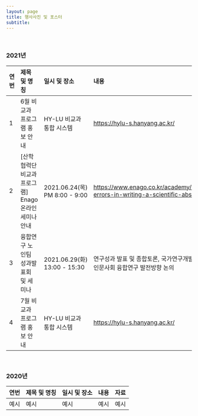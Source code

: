 ```yaml
---
layout: page
title: 행사사진 및 포스터
subtitle:
---
```


<br>

### 2021년

| 연번 | 제목 및 명칭 | 일시 및 장소 | 내용 | 자료 | 
| :------ | :--- | :--- | :--- | :--- | 
| 1 | 6월 비교과 프로그램 홍보 안내 | HY-LU 비교과 통합 시스템 | https://hylu-s.hanyang.ac.kr/ | ![6월 비교과 프로그램 홍보 안내](https://github.com/bk4-midesign/bk4-midesign.github.io/blob/master/_data/6%EC%9B%94%20%EB%B9%84%EA%B5%90%EA%B3%BC%20%ED%94%84%EB%A1%9C%EA%B7%B8%EB%9E%A8%20%ED%99%8D%EB%B3%B4%20%EC%95%88%EB%82%B4.png?raw=true)|
| 2 | [산학협력단 비교과프로그램] Enago온라인세미나 안내 | 2021.06.24(목) PM 8:00 - 9:00 | https://www.enago.co.kr/academy/common-errors-in-writing-a-scientific-abstract-2/ | ![산학협력단 비교과프로그램 Enago온라인세미나 안내](https://github.com/bk4-midesign/bk4-midesign.github.io/blob/master/_data/%5B%EC%82%B0%ED%95%99%ED%98%91%EB%A0%A5%EB%8B%A8%20%EB%B9%84%EA%B5%90%EA%B3%BC%ED%94%84%EB%A1%9C%EA%B7%B8%EB%9E%A8%5D%20Enago%EC%98%A8%EB%9D%BC%EC%9D%B8%EC%84%B8%EB%AF%B8%EB%82%98%20%EC%95%88%EB%82%B4.png?raw=true)|
| 3 | 융합연구 노인팀 성과발표회 및 세미나 | 2021.06.29(화) 13:00 - 15:30 | 연구성과 발표 및 종합토론, 국가연구개발혁신법과 인문사회 융합연구 발전방향 논의 | ![차승현 교수님 연구실](https://github.com/bk4-midesign/bk4-midesign.github.io/blob/master/_data/2021.06.29%20%EC%B0%A8%EA%B5%90%EC%88%98%EB%8B%98%20%EC%97%B0%EA%B5%AC%EC%8B%A4%20(%EC%9C%B5%ED%95%A9%EC%97%B0%EA%B5%AC%20%EB%85%B8%EC%9D%B8%ED%8C%80%20%EC%84%B1%EA%B3%BC%EB%B0%9C%ED%91%9C%ED%9A%8C%20%EB%B0%8F%20%EC%84%B8%EB%AF%B8%EB%82%98).png?raw=true)|
| 4 | 7월 비교과 프로그램 홍보 안내 | HY-LU 비교과 통합 시스템 | https://hylu-s.hanyang.ac.kr/ | ![7월 비교과 프로그램 홍보 안내](https://github.com/bk4-midesign/bk4-midesign.github.io/blob/master/_data/7%EC%9B%94%20%EB%B9%84%EA%B5%90%EA%B3%BC%20%ED%94%84%EB%A1%9C%EA%B7%B8%EB%9E%A8%20%ED%99%8D%EB%B3%B4%20%EC%95%88%EB%82%B4.jpg?raw=true)|



<br>

### 2020년

| 연번 | 제목 및 명칭 | 일시 및 장소 | 내용 | 자료 | 
| :------ | :--- | :--- | :--- | :--- | 
| 예시 | 예시 | 예시 | 예시 | 예시 |

